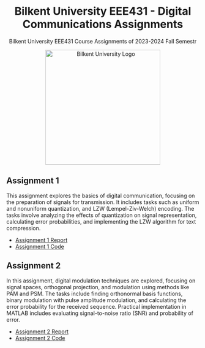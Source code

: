 <h1 align="center">Bilkent University EEE431 - Digital Communications Assignments</h1>

<p align="center">Bilkent University EEE431 Course Assignments of 2023-2024 Fall Semestr</p>

<p align="center">
  <img src="https://github.com/tarhanefe/bilkent-cs115-labs/assets/73281981/353e59fa-4cf5-4be5-b62f-afa383f3fdcd" alt="Bilkent University Logo" width = "300" />
</p>

## Assignment 1

This assignment explores the basics of digital communication, focusing on the preparation of signals for transmission. It includes tasks such as uniform and nonuniform quantization, and LZW (Lempel-Ziv-Welch) encoding. The tasks involve analyzing the effects of quantization on signal representation, calculating error probabilities, and implementing the LZW algorithm for text compression.

- [Assignment 1 Report](https://github.com/tarhanefe/bilkent-ee431/blob/main/Assignment%201%20/Tarhan-Efe.pdf)
- [Assignment 1 Code](https://github.com/tarhanefe/bilkent-ee431/blob/main/Assignment%201%20/Tarhan_Efe.m)


## Assignment 2

In this assignment, digital modulation techniques are explored, focusing on signal spaces, orthogonal projection, and modulation using methods like PAM and PSM. The tasks include finding orthonormal basis functions, binary modulation with pulse amplitude modulation, and calculating the error probability for the received sequence. Practical implementation in MATLAB includes evaluating signal-to-noise ratio (SNR) and probability of error.

- [Assignment 2 Report](https://github.com/tarhanefe/bilkent-ee431/blob/main/Assignment%202/Tarhan-Efe.pdf)
- [Assignment 2 Code](https://github.com/tarhanefe/bilkent-ee431/blob/main/Assignment%202/Tarhan-Efe.m)

